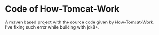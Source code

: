 # Code of How-Tomcat-Work

A maven based project with the source code given by [How-Tomcat-Work](www.brainysoftware.com). I've fixing such error while building with jdk8+.